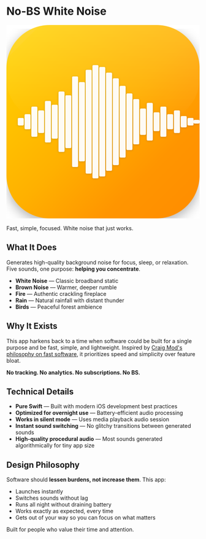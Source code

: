 # No-BS White Noise

![No-BS White Noise](app-icon.png)

Fast, simple, focused. White noise that just works.

## What It Does

Generates high-quality background noise for focus, sleep, or relaxation. Five sounds, one purpose: **helping you concentrate**.

- **White Noise** — Classic broadband static
- **Brown Noise** — Warmer, deeper rumble  
- **Fire** — Authentic crackling fireplace
- **Rain** — Natural rainfall with distant thunder
- **Birds** — Peaceful forest ambience

## Why It Exists

This app harkens back to a time when software could be built for a single purpose and be fast, simple, and lightweight. Inspired by [Craig Mod's philosophy on fast software](https://craigmod.com/essays/fast_software/), it prioritizes speed and simplicity over feature bloat.

**No tracking. No analytics. No subscriptions. No BS.**

## Technical Details

- **Pure Swift** — Built with modern iOS development best practices
- **Optimized for overnight use** — Battery-efficient audio processing
- **Works in silent mode** — Uses media playback audio session
- **Instant sound switching** — No glitchy transitions between generated sounds
- **High-quality procedural audio** — Most sounds generated algorithmically for tiny app size

## Design Philosophy

Software should **lessen burdens, not increase them**. This app:

- Launches instantly
- Switches sounds without lag
- Runs all night without draining battery
- Works exactly as expected, every time
- Gets out of your way so you can focus on what matters

Built for people who value their time and attention.
